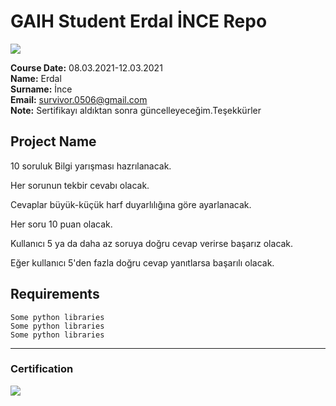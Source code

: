 # GAIH Student Erdal İNCE Repo
![](img/newlogo.png)

**Course Date:** 08.03.2021-12.03.2021  
**Name:** Erdal  
**Surname:** İnce  
**Email:** survivor.0506@gmail.com  
**Note:** Sertifikayı aldıktan sonra güncelleyeceğim.Teşekkürler

  

## Project Name
10 soruluk Bilgi yarışması hazrılanacak.

Her sorunun tekbir cevabı olacak.

Cevaplar büyük-küçük harf duyarlılığına göre ayarlanacak.

Her soru 10 puan olacak.

Kullanıcı 5 ya da daha az soruya doğru cevap verirse başarız olacak.

Eğer kullanıcı 5'den fazla doğru cevap yanıtlarsa başarılı olacak.


## Requirements
```
Some python libraries
Some python libraries
Some python libraries
```
---

### Certification
![](img/TopLearnerCertificate.png)

